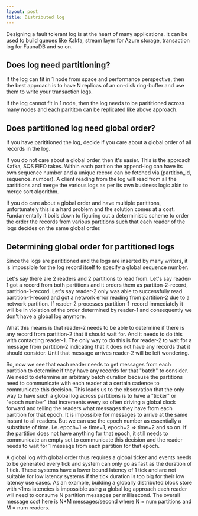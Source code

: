 ```yaml
---
layout: post
title: Distributed log
---
```


Designing a fault tolerant log is at the heart of many applications. It can be used to build queues like Kakfa, stream layer for Azure storage, transaction log for FaunaDB and so on.

## Does log need partitioning?

If the log can fit in 1 node from space and performance perspective, then the best approach is to have N replicas of an on-disk ring-buffer and use them to write your transaction logs.

If the log cannot fit in 1 node, then the log needs to be parititioned across many nodes and each parititon can be replicated like above approach.

## Does partitioned log need global order?

If you have parititioned the log, decide if you care about a global order of all records in the log. 

If you do not care about a global order, then it's easier. This is the approach Kafka, SQS FIFO takes. Within each parition the append-log can have its own sequence number and a unique record can be fetched via (partition_id, sequence_number). A client reading from the log will read from all the parititions and merge the various logs as per its own business logic akin to merge sort algorithm.

If you do care about a global order and have multiple parititons, unfortunately this is a hard problem and the solution comes at a cost. Fundamentally it boils down to figuring out a deterministic scheme to order the order the records from various partitions such that each reader of the logs decides on the same global order. 

## Determining global order for partitioned logs

Since the logs are parititioned and the logs are inserted by many writers, it is impossible for the log record itself to specify a global sequence number.

Let's say there are 2 readers and 2 partitions to read from. Let's say reader-1 got a record from both partitions and it orders them as partiton-2-record, partition-1-record. Let's say reader-2 only was able to successfully read partition-1-record and got a network error reading from partition-2 due to a network partition. If reader-2 processes partition-1-record immediately it will be in violation of the order determined by reader-1 and consequently we don't have a global log anymore. 

What this means is that reader-2 needs to be able to determine if there is any record from partition-2 that it should wait for. And it needs to do this with contacting reader-1. The only way to do this is for reader-2 to wait for a message from partition-2 indicating that it does not have any records that it should consider. Until that message arrives reader-2 will be left wondering. 

So, now we see that each reader needs to get messages from each partition to determine if they have any records for that "batch" to consider. We need to determine an arbitrary batch duration because the partitions need to communicate with each reader at a certain cadence to communicate this decision. This leads us to the observation that the only way to have such a global log across partitions is to have a "ticker" or "epoch number" that increments every so often driving a global clock forward and telling the readers what messages they have from each partition for that epoch. It is impossible for messages to arrive at the same instant to all readers. But we can use the epoch number as essentially a substitute of time. i.e. epoch=1 => time=1, epoch=2 => time=2 and so on. If the partition does not have anything for that epoch, it still needs to communicate an empty set to communicate this decision and the reader needs to wait for 1 message from each partition for that epoch. 

A global log with global order thus requires a global ticker and events needs to be generated every tick and system can only go as fast as the duration of 1 tick. These systems have a lower bound latency of 1 tick and are not suitable for low latency systems if the tick duration is too big for their low latency use cases. As an example, building a globally distributed block store with <1ms latencies is impossible using a global log approach each reader will need to consume N partition messages per millisecond. The overall message cost here is N*M messages/second where N = num partitions and M = num readers.

